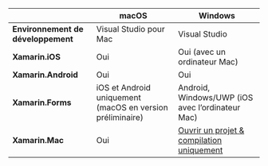 ||macOS|Windows|
|---|---|---|
|**Environnement de développement**|Visual Studio pour Mac|Visual Studio|
|**Xamarin.iOS**|Oui|Oui (avec un ordinateur Mac)|
|**Xamarin.Android**|Oui|Oui|
|**Xamarin.Forms**|iOS et Android uniquement (macOS en version préliminaire)|Android, Windows/UWP (iOS avec l’ordinateur Mac)|
|**Xamarin.Mac**|Oui|[Ouvrir un projet & compilation uniquement](https://developer.xamarin.com/releases/vs/xamarin.vs_4/xamarin.vs_4.2/#Xamarin.Mac_minimum_support.)| 
